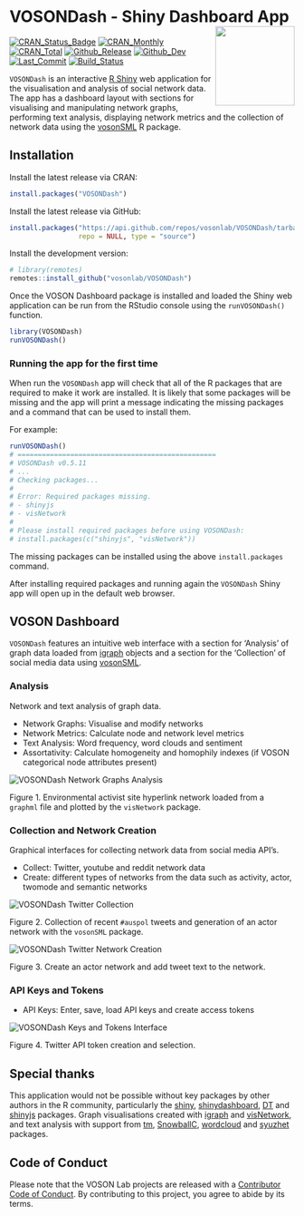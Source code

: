 
# VOSONDash - Shiny Dashboard App<img src="https://vosonlab.github.io/VOSONDash/images/logo.png" width="140px" align="right" />

[![CRAN_Status_Badge](https://www.r-pkg.org/badges/version/VOSONDash)](https://CRAN.R-project.org/package=VOSONDash)
[![CRAN_Monthly](https://cranlogs.r-pkg.org/badges/VOSONDash)](https://CRAN.R-project.org/package=VOSONDash)
[![CRAN_Total](https://cranlogs.r-pkg.org/badges/grand-total/VOSONDash)](https://CRAN.R-project.org/package=VOSONDash)
[![Github_Release](https://img.shields.io/github/release-pre/vosonlab/VOSONDash.svg?logo=github)](https://github.com/vosonlab/VOSONDash/releases)
[![Github_Dev](https://img.shields.io/static/v1?label=dev&message=v0.5.11&logo=github)](https://github.com/vosonlab/VOSONDash)
[![Last_Commit](https://img.shields.io/github/last-commit/vosonlab/VOSONDash.svg?&logo=github)](https://github.com/vosonlab/VOSONDash/commits/master)
[![Build_Status](https://github.com/vosonlab/VOSONDash/workflows/R-CMD-check/badge.svg)](https://github.com/vosonlab/VOSONDash/actions)

`VOSONDash` is an interactive [R Shiny](https://shiny.rstudio.com/) web
application for the visualisation and analysis of social network data.
The app has a dashboard layout with sections for visualising and
manipulating network graphs, performing text analysis, displaying
network metrics and the collection of network data using the
[vosonSML](https://github.com/vosonlab/vosonSML) R package.

## Installation

Install the latest release via CRAN:

``` r
install.packages("VOSONDash")
```

Install the latest release via GitHub:

``` r
install.packages("https://api.github.com/repos/vosonlab/VOSONDash/tarball/v0.5.7",
                 repo = NULL, type = "source")
```

Install the development version:

``` r
# library(remotes)
remotes::install_github("vosonlab/VOSONDash")
```

Once the VOSON Dashboard package is installed and loaded the Shiny web
application can be run from the RStudio console using the
`runVOSONDash()` function.

``` r
library(VOSONDash)
runVOSONDash()
```

### Running the app for the first time

When run the `VOSONDash` app will check that all of the R packages that
are required to make it work are installed. It is likely that some
packages will be missing and the app will print a message indicating the
missing packages and a command that can be used to install them.

For example:

``` r
runVOSONDash()
# =================================================
# VOSONDash v0.5.11
# ...
# Checking packages...
# 
# Error: Required packages missing.
# - shinyjs
# - visNetwork
# 
# Please install required packages before using VOSONDash:
# install.packages(c("shinyjs", "visNetwork"))
```

The missing packages can be installed using the above `install.packages`
command.

After installing required packages and running again the `VOSONDash`
Shiny app will open up in the default web browser.

## VOSON Dashboard

`VOSONDash` features an intuitive web interface with a section for
‘Analysis’ of graph data loaded from [igraph](https://igraph.org/r/)
objects and a section for the ‘Collection’ of social media data using
[vosonSML](https://github.com/vosonlab/vosonSML).

### Analysis

Network and text analysis of graph data.

-   Network Graphs: Visualise and modify networks
-   Network Metrics: Calculate node and network level metrics
-   Text Analysis: Word frequency, word clouds and sentiment
-   Assortativity: Calculate homogeneity and homophily indexes (if VOSON
    categorical node attributes present)

![VOSONDash Network Graphs
Analysis](https://vosonlab.github.io/VOSONDash/images/network-graphs-1420x847.jpg)

Figure 1. Environmental activist site hyperlink network loaded from a
`graphml` file and plotted by the `visNetwork` package.

### Collection and Network Creation

Graphical interfaces for collecting network data from social media
API’s.

-   Collect: Twitter, youtube and reddit network data
-   Create: different types of networks from the data such as activity,
    actor, twomode and semantic networks

![VOSONDash Twitter
Collection](https://vosonlab.github.io/VOSONDash/images/collection-twitter-1420x980.jpg)

Figure 2. Collection of recent `#auspol` tweets and generation of an
actor network with the `vosonSML` package.

![VOSONDash Twitter Network
Creation](https://vosonlab.github.io/VOSONDash/images/creation-twitter-1420x848.jpg)

Figure 3. Create an actor network and add tweet text to the network.

### API Keys and Tokens

-   API Keys: Enter, save, load API keys and create access tokens

![VOSONDash Keys and Tokens
Interface](https://vosonlab.github.io/VOSONDash/images/api-twitter-1420x848.jpg)

Figure 4. Twitter API token creation and selection.

## Special thanks

This application would not be possible without key packages by other
authors in the R community, particularly the
[shiny](https://github.com/rstudio/shiny),
[shinydashboard](https://github.com/rstudio/shinydashboard),
[DT](https://github.com/rstudio/DT) and
[shinyjs](https://github.com/daattali/shinyjs) packages. Graph
visualisations created with [igraph](https://github.com/igraph/rigraph)
and [visNetwork](https://github.com/datastorm-open/visNetwork), and text
analysis with support from [tm](https://CRAN.R-project.org/package=tm),
[SnowballC](https://CRAN.R-project.org/package=SnowballC),
[wordcloud](https://CRAN.R-project.org/package=wordcloud) and
[syuzhet](https://CRAN.R-project.org/package=syuzhet) packages.

## Code of Conduct

Please note that the VOSON Lab projects are released with a [Contributor
Code of
Conduct](https://contributor-covenant.org/version/2/0/CODE_OF_CONDUCT.html).
By contributing to this project, you agree to abide by its terms.

